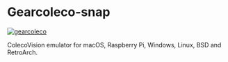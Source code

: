 # Gearcoleco-snap

[![gearcoleco](https://snapcraft.io/gearcoleco/badge.svg)](https://snapcraft.io/gearcoleco)

ColecoVision emulator for macOS, Raspberry Pi, Windows, Linux, BSD and RetroArch.
